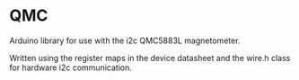 # QMC
Arduino library for use with the i2c QMC5883L magnetometer.

Written using the register maps in the device datasheet and the wire.h class for hardware i2c communication. 
